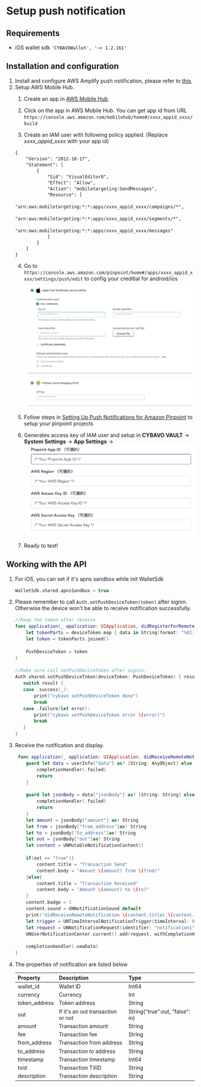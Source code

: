 # Setup push notification
## Requirements
- iOS wallet sdk `'CYBAVOWallet', '~> 1.2.161'`
## Installation and configuration
1. Install and configure AWS Amplify push notification, please refer to [this](https://aws-amplify.github.io/docs/js/push-notifications).
2. Setup AWS Mobile Hub.
    1. Create an app in [AWS Mobile Hub](https://console.aws.amazon.com/mobilehub/home#/). 
    2. Click on the app in AWS Mobile Hub. You can get app id from URL `https://console.aws.amazon.com/mobilehub/home#/xxxx_appid_xxxx/build`

    3. Create an IAM user with following policy applied. (Replace *xxxx_appid_xxxx* with your app id)
    ```
    {
        "Version": "2012-10-17",
        "Statement": [
            {
                "Sid": "VisualEditor0",
                "Effect": "Allow",
                "Action": "mobiletargeting:SendMessages",
                "Resource": [
                    "arn:aws:mobiletargeting:*:*:apps/xxxx_appid_xxxx/campaigns/*",
                    "arn:aws:mobiletargeting:*:*:apps/xxxx_appid_xxxx/segments/*",
                    "arn:aws:mobiletargeting:*:*:apps/xxxx_appid_xxxx/messages"
                ]
            }
        ]
    }
    ```
    4. Go to `https://console.aws.amazon.com/pinpoint/home#/apps/xxxx_appid_xxxx/settings/push/edit` to config your creditial for android/ios
    ![image](images/aws_pinpoint_push.png)

    5. Follow steps in [Setting Up Push Notifications for Amazon Pinpoint](https://docs.aws.amazon.com/pinpoint/latest/developerguide/mobile-push.html) to setup your pinpoint projects

    6. Generates access key of IAM user and setup in **CYBAVO VAULT** -> **System Settings** -> **App Settings** -> 
    ![image](images/pinpoint_settings.png)

    7. Ready to test!
## Working with the API
1. For iOS, you can set if it's apns sandbox while init WalletSdk
    ```swift
   WalletSdk.shared.apnsSandbox = true
    ```
2. Please remember to call `Auth.setPushDeviceToken(token)` after signin. Otherwise the device won't be able to receive notification successfully. 
    ```swift
    //Keep the token after receive
    func application(_ application: UIApplication, didRegisterForRemoteNotificationsWithDeviceToken deviceToken: Data) {
        let tokenParts = deviceToken.map { data in String(format: "%02.2hhx", data) }
        let token = tokenParts.joined()
        
        PushDeviceToken = token
    }
   
   //Make sure call setPushDeviceToken after signin. 
   Auth.shared.setPushDeviceToken(deviceToken: PushDeviceToken) { result in
       switch result {
       case .success(_):
           print("cybavo setPushDeviceToken done")
           break
       case .failure(let error):
           print("cybavo setPushDeviceToken error \(error)")
           break
       }
   }
    ```
3. Receive the notification and display.
    
    ```swift
     func application(_ application: UIApplication, didReceiveRemoteNotification userInfo: [AnyHashable: Any], fetchCompletionHandler completionHandler: @escaping (UIBackgroundFetchResult) -> Void) {
        guard let data = userInfo["data"] as? [String: AnyObject] else {
            completionHandler(.failed)
            return
        }
        
        guard let jsonBody = data["jsonBody"] as? [String: String] else {
            completionHandler(.failed)
            return
        }
        let amount = jsonBody["amount"] as! String
        let from = jsonBody["from_address"]as! String
        let to = jsonBody["to_address"]as! String
        let out = jsonBody["out"]as! String
        let content = UNMutableNotificationContent()
        
        if(out == "true"){
            content.title = "Transaction Send"
            content.body = "Amount \(amount) from \(from)"
        }else{
            content.title = "Transaction Received"
            content.body = "Amount \(amount) to \(to)"
        }
        content.badge = 1
        content.sound = UNNotificationSound.default
        print("didReceiveRemoteNotification \(content.title)_\(content.body)")
        let trigger = UNTimeIntervalNotificationTrigger(timeInterval: 0.1, repeats: false)
        let request = UNNotificationRequest(identifier: "notification1", content: content, trigger: trigger)
        UNUserNotificationCenter.current().add(request, withCompletionHandler: nil)
        
        completionHandler(.newData)
    }
    ```
4. The properties of notification are listed below

    Property    | Description  | Type  
    :------------|:------------|:-------
    wallet_id    | Wallet ID    |  Int64 
    currency    | Currency     |  Int 
    token_address  | Token address | String
    out  | If it's an out transaction or not | String("true":out, "false": in)
    amount  | Transaction amount | String
    fee  | Transaction fee | String
    from_address  | Transaction from address | String
    to_address  | Transaction to address | String
    timestamp  | Transaction timestamp | Int64
    txid  | Transaction TXID | String
    description  | Transaction description | String

